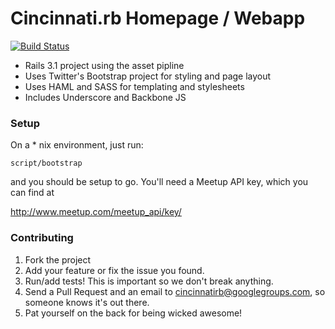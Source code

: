 # Cincinnati.rb Homepage / Webapp
[![Build Status](https://secure.travis-ci.org/cincinnatirb/cincyrb.png)](http://travis-ci.org/cincinnatirb/cincyrb)

* Rails 3.1 project using the asset pipline
* Uses Twitter's Bootstrap project for styling and page layout
* Uses HAML and SASS for templating and stylesheets
* Includes Underscore and Backbone JS

### Setup

On a * nix environment, just run:

`script/bootstrap`

and you should be setup to go. You'll need a Meetup API key, which you can find at 

http://www.meetup.com/meetup_api/key/

### Contributing

1. Fork the project
2. Add your feature or fix the issue you found.
3. Run/add tests! This is important so we don't break anything.
4. Send a Pull Request and an email to cincinnatirb@googlegroups.com, so someone knows it's out there.
5. Pat yourself on the back for being wicked awesome!

